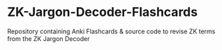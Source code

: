 # ZK-Jargon-Decoder-Flashcards
Repository containing Anki Flashcards &amp; source code to revise ZK terms from the ZK Jargon Decoder
